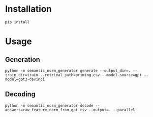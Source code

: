 # Installation
`pip install`

# Usage
## Generation
```
python -m semantic_norm_generator generate --output_dir=. --train_dir=train --retrival_path=priming.csv --model-source=gpt --model=gpt3-davinci
```

## Decoding
```
python -m semantic_norm_generator decode --answers=raw_feature_norm_from_gpt.csv --output=. --parallel
```
